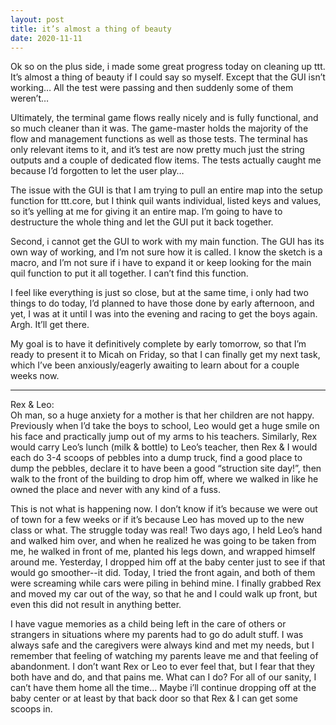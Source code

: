 ```yaml
---
layout: post
title: it’s almost a thing of beauty
date: 2020-11-11
---
```


Ok so on the plus side, i made some great progress today on cleaning up ttt.  It’s almost a thing of beauty if I could say so myself.  Except that the GUI isn’t working…  All the test were passing and then suddenly some of them weren’t…

Ultimately, the terminal game flows really nicely and is fully functional, and so much cleaner than it was.  The game-master holds the majority of the flow and management functions as well as those tests.  The terminal has only relevant items to it, and it’s test are now pretty much just the string outputs and a couple of dedicated flow items.  The tests actually caught me because I’d forgotten to let the user play…

The issue with the GUI is that I am trying to pull an entire map into the setup function for ttt.core, but I think quil wants individual, listed keys and values, so it’s yelling at me for giving it an entire map.  I’m going to have to destructure the whole thing and let the GUI put it back together.  

Second, i cannot get the GUI to work with my main function.  The GUI has its own way of working, and I’m not sure how it is called.  I know the sketch is a macro, and I’m not sure if i have to expand it or keep looking for the main quil function to put it all together.  I can’t find this function.  

I feel like everything is just so close, but at the same time, i only had two things to do today, I’d planned to have those done by early afternoon, and yet, I was at it until I was into the evening and racing to get the boys again.  Argh.  It’ll get there.  

My goal is to have it definitively complete by early tomorrow, so that I’m ready to present it to Micah on Friday, so that I can finally get my next task, which I’ve been anxiously/eagerly awaiting to learn about for a couple weeks now.  

***
Rex & Leo:  
Oh man, so a huge anxiety for a mother is that her children are not happy.  Previously when I’d take the boys to school, Leo would get a huge smile on his face and practically jump out of my arms to his teachers.  Similarly, Rex would carry Leo’s lunch (milk & bottle) to Leo’s teacher, then Rex & I would each do 3-4 scoops of pebbles into a dump truck, find a good place to dump the pebbles, declare it to have been a good “struction site day!”, then walk to the front of the building to drop him off, where we walked in like he owned the place and never with any kind of a fuss.  

This is not what is happening now.  I don’t know if it’s because we were out of town for a few weeks or if it’s because Leo has moved up to the new class or what.  The struggle today was real!  Two days ago, I held Leo’s hand and walked him over, and when he realized he was going to be taken from me, he walked in front of me, planted his legs down, and wrapped himself around me.  Yesterday, I dropped him off at the baby center just to see if that would go smoother--it did.  Today, I tried the front again, and both of them were screaming while cars were piling in behind mine.  I finally grabbed Rex and moved my car out of the way, so that he and I could walk up front, but even this did not result in anything better.

I have vague memories as a child being left in the care of others or strangers in situations where my parents had to go do adult stuff.  I was always safe and the caregivers were always kind and met my needs, but I remember that feeling of watching my parents leave me and that feeling of abandonment.  I don’t want Rex or Leo to ever feel that, but I fear that they both have and do, and that pains me.  What can I do?  For all of our sanity, I can’t have them home all the time…  Maybe i’ll continue dropping off at the baby center or at least by that back door so that Rex & I can get some scoops in.  

